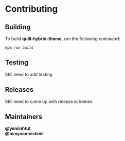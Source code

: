 # Contributing

## Building

To build __quill-hybrid-theme__, run the following command:

```npm run build```

## Testing

Still need to add testing

## Releases

Still need to come up with release schemes

## Maintainers

__@yeminhtut__  
__@himynameistimli__
